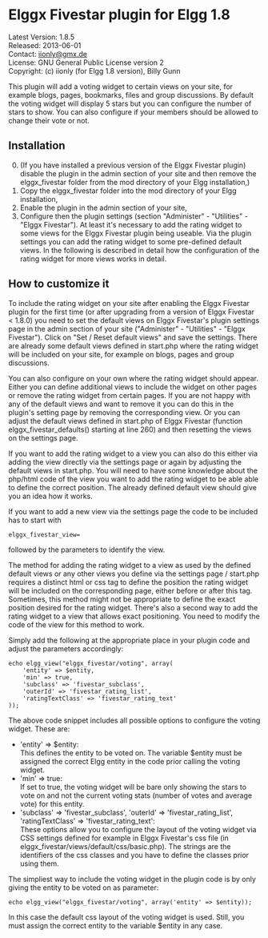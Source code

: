 Elggx Fivestar plugin for Elgg 1.8
==================================

Latest Version: 1.8.5  
Released: 2013-06-01  
Contact: iionly@gmx.de  
License: GNU General Public License version 2  
Copyright: (c) iionly (for Elgg 1.8 version), Billy Gunn


This plugin will add a voting widget to certain views on your site, for example blogs, pages, bookmarks, files and group discussions. By default the voting widget will display 5 stars but you can configure the number of stars to show. You can also configure if your members should be allowed to change their vote or not.

Installation
------------

0. (If you have installed a previous version of the Elggx Fivestar plugin) disable the plugin in the admin section of your site and then remove the elggx_fivestar folder from the mod directory of your Elgg installation,)
1. Copy the elggx_fivestar folder into the mod directory of your Elgg installation,
2. Enable the plugin in the admin section of your site,
3. Configure then the plugin settings (section "Administer" - "Utilities" - "Elggx Fivestar"). At least it's necessary to add the rating widget to some views for the Elggx Fivestar plugin being useable. Via the plugin settings you can add the rating widget to some pre-defined default views. In the following is described in detail how the configuration of the rating widget for more views works in detail.

How to customize it
-------------------

To include the rating widget on your site after enabling the Elggx Fivestar plugin for the first time (or after upgrading from a version of Elggx Fivestar < 1.8.0) you need to set the default views on Elggx Fivestar's plugin settings page in the admin section of your site ("Administer" - "Utilities" - "Elggx Fivestar"). Click on "Set / Reset default views" and save the settings. There are already some default views defined in start.php where the rating widget will be included on your site, for example on blogs, pages and group discussions.

You can also configure on your own where the rating widget should appear. Either you can define additional views to include the widget on other pages or remove the rating widget from certain pages. If you are not happy with any of the default views and want to remove it you can do this in the plugin's setting page by removing the corresponding view. Or you can adjust the default views defined in start.php of Elggx Fivestar (function elggx_fivestar_defaults() starting at line 260) and then resetting the views on the settings page.

If you want to add the rating widget to a view you can also do this either via adding the view directly via the settings page or again by adjusting the default views in start.php. You will need to have some knowledge about the php/html code of the view you want to add the rating widget to be able able to define the correct position. The already defined default view should give you an idea how it works.

If you want to add a new view via the settings page the code to be included has to start with

    elggx_fivestar_view=

followed by the parameters to identify the view.

The method for adding the rating widget to a view as used by the defined default views or any other views you define via the settings page / start.php requires a distinct html or css tag to define the position the rating widget will be included on the corresponding page, either before or after this tag. Sometimes, this method might not be appropriate to define the exact position desired for the rating widget. There's also a second way to add the rating widget to a view that allows exact positioning. You need to modify the code of the view for this method to work.

Simply add the following at the appropriate place in your plugin code and adjust the parameters accordingly:

	echo elgg_view("elggx_fivestar/voting", array(
	    'entity' => $entity,
	    'min' => true,
	    'subclass' => 'fivestar_subclass',
	    'outerId' => 'fivestar_rating_list',
	    'ratingTextClass' => 'fivestar_rating_text'
	));

The above code snippet includes all possible options to configure the voting widget. These are:

- 'entity' => $entity:  
This defines the entity to be voted on. The variable $entity must be assigned the correct Elgg entity in the code prior calling the voting widget.
- 'min' => true:  
If set to true, the voting widget will be bare only showing the stars to vote on and not the current voting stats (number of votes and average vote) for this entity.
- 'subclass' => 'fivestar_subclass', 'outerId' => 'fivestar_rating_list', 'ratingTextClass' => 'fivestar_rating_text':  
These options allow you to configure the layout of the voting widget via CSS settings defined for example in Elggx Fivestar's css file (in elggx_fivestar/views/default/css/basic.php). The strings are the identifiers of the css classes and you have to define the classes prior using them.

The simpliest way to include the voting widget in the plugin code is by only giving the entity to be voted on as parameter:

    echo elgg_view("elggx_fivestar/voting", array('entity' => $entity));

In this case the default css layout of the voting widget is used. Still, you must assign the correct entity to the variable $entity in any case.
